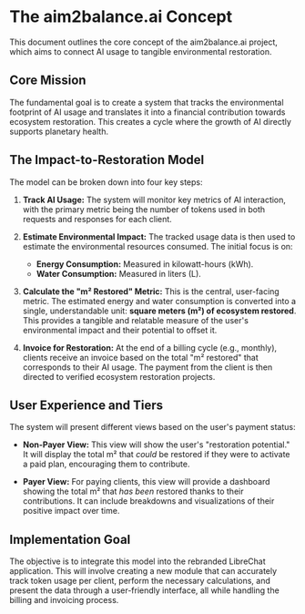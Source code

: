 # The aim2balance.ai Concept

This document outlines the core concept of the aim2balance.ai project, which aims to connect AI usage to tangible environmental restoration.

## Core Mission

The fundamental goal is to create a system that tracks the environmental footprint of AI usage and translates it into a financial contribution towards ecosystem restoration. This creates a cycle where the growth of AI directly supports planetary health.

## The Impact-to-Restoration Model

The model can be broken down into four key steps:

1.  **Track AI Usage:** The system will monitor key metrics of AI interaction, with the primary metric being the number of tokens used in both requests and responses for each client.

2.  **Estimate Environmental Impact:** The tracked usage data is then used to estimate the environmental resources consumed. The initial focus is on:
    *   **Energy Consumption:** Measured in kilowatt-hours (kWh).
    *   **Water Consumption:** Measured in liters (L).

3.  **Calculate the "m² Restored" Metric:** This is the central, user-facing metric. The estimated energy and water consumption is converted into a single, understandable unit: **square meters (m²) of ecosystem restored**. This provides a tangible and relatable measure of the user's environmental impact and their potential to offset it.

4.  **Invoice for Restoration:** At the end of a billing cycle (e.g., monthly), clients receive an invoice based on the total "m² restored" that corresponds to their AI usage. The payment from the client is then directed to verified ecosystem restoration projects.

## User Experience and Tiers

The system will present different views based on the user's payment status:

-   **Non-Payer View:** This view will show the user's "restoration potential." It will display the total m² that *could* be restored if they were to activate a paid plan, encouraging them to contribute.

-   **Payer View:** For paying clients, this view will provide a dashboard showing the total m² that *has been* restored thanks to their contributions. It can include breakdowns and visualizations of their positive impact over time.

## Implementation Goal

The objective is to integrate this model into the rebranded LibreChat application. This will involve creating a new module that can accurately track token usage per client, perform the necessary calculations, and present the data through a user-friendly interface, all while handling the billing and invoicing process.
